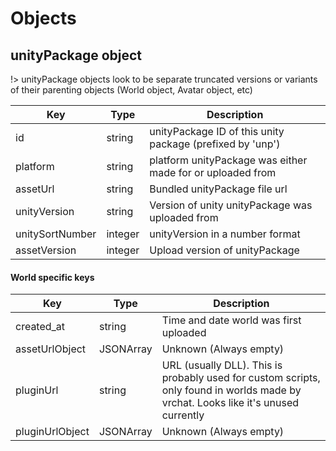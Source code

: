 # Objects

## unityPackage object

!> unityPackage objects look to be separate truncated versions or variants of their parenting objects (World object, Avatar object, etc)

Key | Type | Description
----|------|------------
id | string | unityPackage ID of this unity package (prefixed by 'unp')
platform | string | platform unityPackage was either made for or uploaded from
assetUrl | string | Bundled unityPackage file url
unityVersion | string | Version of unity unityPackage was uploaded from
unitySortNumber | integer | unityVersion in a number format
assetVersion | integer | Upload version of unityPackage

#### World specific keys

Key | Type | Description
----|------|------------
created_at | string | Time and date world was first uploaded
assetUrlObject | JSONArray | Unknown (Always empty)
pluginUrl | string | URL (usually DLL). This is probably used for custom scripts, only found in worlds made by vrchat. Looks like it's unused currently
pluginUrlObject | JSONArray | Unknown (Always empty)
